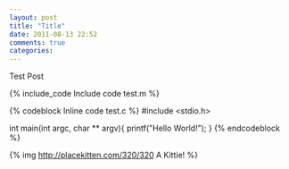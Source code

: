 ```yaml
---
layout: post
title: "Title"
date: 2011-08-13 22:52
comments: true
categories: 
---
```


Test Post

{% include_code Include code test.m %}

{% codeblock Inline code test.c %}
#include <stdio.h>

int main(int argc, char ** argv){
    printf("Hello World!");
}
{% endcodeblock %}

{% img http://placekitten.com/320/320 A Kittie! %}

